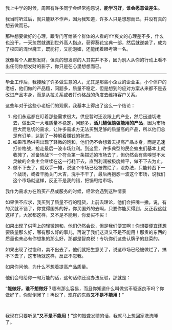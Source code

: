 <p>我上中学的时候，周围有许多同学会经常抱怨说，<b>能学习好，谁会愿意做差生。</b></p><p>我当时听过后，就只能默不作声，因为我知道，许多人只是想想而已，并没有真的想去做而已。</p><p>那种想要做好的心理，跟专门写给某个群体的人看的YY爽文的心理差不多，什么也没干，一天忽然就遇到世外高人指点，获得葵花宝典一部，然后就逆袭了，成为了校园的混世魔王，既能打，又能泡妞，还能闭着眼考第一名。</p><p>就像每个人都想发财，但真的想发财的人其实并不多，因为别人从你的行动上看不出任何你想发财的影子，你只是在心里想想而已。</p><hr/><p>毕业工作后，我接触了许多做生意的人，尤其是那些小企业的企业主，小个体户的老板，他们做的产品糙，问题多，质量不稳定，但是想到的应对方案从来都不是去改进产品本身，而是从拉关系或者打价格战的角度去维持客户关系。</p><p>这些年对于这些小老板们的观察，我基本上得出了这么一个结论：</p><ol><li>他们永远都在盯着那些需求很大，供应暂时还没跟上的产业，然后迅速切进去，做出来一大堆质量不稳定，问题多，<b>活儿糙但勉强能用的产品</b>，因为市场巨大而急切的需求，让许多需求方无法买到足够的质量高的产品，所以他们总是有订单，达到了一种躺着赚钱的状态。</li><li>如果市场供需出现了轻微的饱和，他们仍不会想着去提高产品本身，而是迅速打价格战，抢走最后一波市场红利。到这里，许多典型的民企蝗虫们基本上就收摊了，准备转战下一个符合第一条描述的市场去了，但仍然会有些嗅觉不太灵敏的企业主会继续在这一行耗下去，直到利润被极度摊平，做不下去为止。</li><li>做不下去了，就双手一摊，说这个市场已经被做烂了，没办法，只能转战下一个战场，或者干脆关门大吉，洗手不干了，最后再抱怨一波这个市场，说我们这个市场就这样，反正不是我的错，把锅甩给市场。</li></ol><p>我作为需求方在购买产品或服务的时候，经常会遇到这种情景</p><p>如果供不应求，我买到了质量不行的糙货，上前去理论，他们会把嘴一撇，说，有的买就不错了，你觉得国外的好，你买国外的去啊，只要你能买得到，反正我这就这样了，大家都这样，又不是不能用，你爱买不买！</p><p>如果出现了供需上的轻微饱和，他们仍然会说，但是我们便宜啊！你想要便宜还想要质量那么好，哪有那么好的事儿，再说了我们这货又不是不能用！那贵的东西的质量也未必有你想象的那么好，那都是智商税！专坑你们这些认牌子的韭菜的。</p><p>如果出现了过饱和，卖不出去了，他们就把生意关了，说这市场已经被做烂了，搞不下去了，这市场就这样，反正不怨我。</p><p>如果你问他，为什么不想着提高产品质量。</p><p>他们会甩给你一句万能的话，这句话你还没办法反驳，那就是：</p><p>“<b>能做好，谁不想做好？</b>哪有那么容易，而且你知道什么叫做劣币驱逐良币吗？你做好了，你就倒闭了！再说了，现在的东西<b>又不是不能用！</b>”</p><p class="ztext-empty-paragraph"><br/></p><p>我现在只要听见<b>“又不是不能用！”</b>这句振聋发聩的话，我就马上想回家洗洗睡了。</p>